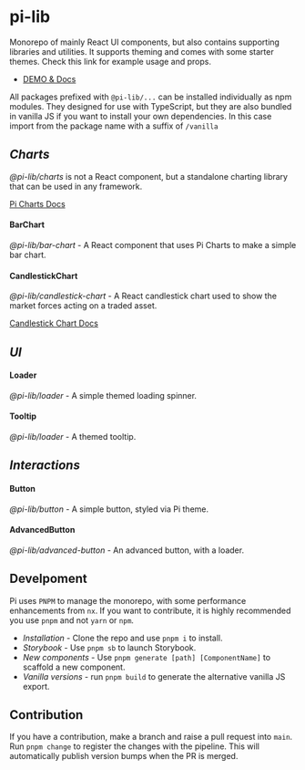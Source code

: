 # pi-lib

Monorepo of mainly React UI components, but also contains supporting libraries and utilities. It supports theming and comes with some starter themes. Check this link for example usage and props. 

- [DEMO & Docs](https://main.d3nmdhmk6s7nee.amplifyapp.com)

All packages prefixed with `@pi-lib/...` can be installed individually as npm modules.  They designed for use with TypeScript, but they are also bundled in vanilla JS if you want to install your own dependencies. In this case import from the package name with a suffix of `/vanilla`

## _Charts_

_@pi-lib/charts_ is not a React component, but a standalone charting library that can be used in any framework.

[Pi Charts Docs](https://github.com/lancerael/pi/blob/main/src/libs/Charts/README.md)

#### BarChart

_@pi-lib/bar-chart_ - A React component that uses Pi Charts to make a simple bar chart.

#### CandlestickChart

_@pi-lib/candlestick-chart_ - A React candlestick chart used to show the market forces acting on a traded asset.

[Candlestick Chart Docs](https://github.com/lancerael/pi/blob/main/src/components/molecules/CandlestickChart/README.md)

## _UI_

#### Loader
_@pi-lib/loader_ - A simple themed loading spinner.

#### Tooltip
_@pi-lib/loader_ - A themed tooltip.

## _Interactions_
#### Button
_@pi-lib/button_ - A simple button, styled via Pi theme.

#### AdvancedButton
_@pi-lib/advanced-button_ - An advanced button, with a loader.

## Develpoment

Pi uses `PNPM` to manage the monorepo, with some performance enhancements from `nx`.  If you want to contribute, it is highly recommended you use `pnpm` and not `yarn` or `npm`. 

* *Installation* - Clone the repo and use `pnpm i` to install.
* *Storybook* - Use `pnpm sb` to launch Storybook.
* *New components* - Use `pnpm generate [path] [ComponentName]` to scaffold a new component.
* *Vanilla versions* - run `pnpm build` to generate the alternative vanilla JS export.
  
## Contribution

If you have a contribution, make a branch and raise a pull request into `main`.  Run `pnpm change` to register the changes with the pipeline. This will automatically publish version bumps when the PR is merged.